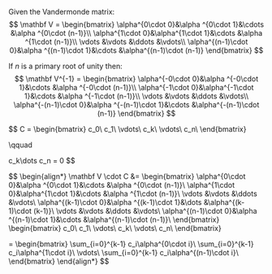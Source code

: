 
Given the Vandermonde matrix:
$$
\mathbf V =
\begin{bmatrix}
    \alpha^{0\cdot 0}&\alpha ^{0\cdot 1}&\cdots &\alpha ^{0\cdot (n-1)}\\
    \alpha^{1\cdot 0}&\alpha^{1\cdot 1}&\cdots &\alpha ^{1\cdot (n-1)}\\
    \vdots &\vdots &\ddots &\vdots\\
    \alpha^{(n-1)\cdot 0}&\alpha ^{(n-1)\cdot 1}&\cdots &\alpha^{(n-1)\cdot (n-1)}
\end{bmatrix}
$$


If $n$ is a primary root of unity then:
$$
\mathbf V^{-1} =
\begin{bmatrix}
    \alpha^{-0\cdot 0}&\alpha ^{-0\cdot 1}&\cdots &\alpha ^{-0\cdot (n-1)}\\
    \alpha^{-1\cdot 0}&\alpha^{-1\cdot 1}&\cdots &\alpha ^{-1\cdot (n-1)}\\
    \vdots &\vdots &\ddots &\vdots\\
    \alpha^{-(n-1)\cdot 0}&\alpha ^{-(n-1)\cdot 1}&\cdots &\alpha^{-(n-1)\cdot (n-1)}
\end{bmatrix}
$$


$$
C =
\begin{bmatrix}
    c_0\\
    c_1\\
    \vdots\\
    c_k\\
    \vdots\\
    c_n\\
\end{bmatrix}

\qquad

c_k\dots c_n = 0
$$

$$
\begin{align*}
\mathbf V \cdot C &=
    \begin{bmatrix}
        \alpha^{0\cdot 0}&\alpha ^{0\cdot 1}&\cdots &\alpha ^{0\cdot (n-1)}\\
        \alpha^{1\cdot 0}&\alpha^{1\cdot 1}&\cdots &\alpha ^{1\cdot (n-1)}\\
        \vdots &\vdots &\ddots &\vdots\\
        \alpha^{(k-1)\cdot 0}&\alpha ^{(k-1)\cdot 1}&\dots &\alpha^{(k-1)\cdot (k-1)}\\
        \vdots &\vdots &\ddots &\vdots\\
        \alpha^{(n-1)\cdot 0}&\alpha ^{(n-1)\cdot 1}&\cdots &\alpha^{(n-1)\cdot (n-1)}\\
    \end{bmatrix}
    \begin{bmatrix}
        c_0\\
        c_1\\
        \vdots\\
        c_k\\
        \vdots\\
        c_n\\
    \end{bmatrix}

=
    \begin{bmatrix}
        \sum_{i=0}^{k-1} c_i\alpha^{0\cdot i}\\
        \sum_{i=0}^{k-1} c_i\alpha^{1\cdot i}\\
        \vdots\\
        \sum_{i=0}^{k-1} c_i\alpha^{(n-1)\cdot i}\\
    \end{bmatrix}
\end{align*}
$$